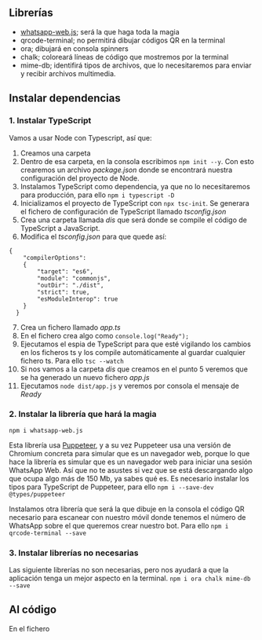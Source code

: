 ## Librerías

* [whatsapp-web.js](https://waguide.pedroslopez.me/); será la que haga toda la magia
* qrcode-terminal; no permitirá dibujar códigos QR en la terminal
* ora; dibujará en consola spinners
* chalk; coloreará líneas de código que mostremos por la terminal
* mime-db; identifirá tipos de archivos, que lo necesitaremos para enviar y recibir archivos multimedia.


## Instalar dependencias
### 1. Instalar TypeScript
Vamos a usar Node con Typescript, así que:
1. Creamos una carpeta
2. Dentro de esa carpeta, en la consola escribimos ```npm init --y```. Con esto crearemos un archivo _package.json_ donde se encontrará nuestra configuración del proyecto de Node.
3. Instalamos TypeScript como dependencia, ya que no lo necesitaremos para producción, para ello ```npm i typescript -D```
4. Inicializamos el proyecto de TypeScript con ```npx tsc-init```. Se generara el fichero de configuración de TypeScript llamado _tsconfig.json_
5. Crea una carpeta llamada _dis_ que será donde se compile el código de TypeScript a JavaScript.
6. Modifica el _tsconfig.json_ para que quede así:
```
{
    "compilerOptions": 
    {
        "target": "es6",
        "module": "commonjs",
        "outDir": "./dist",
        "strict": true,
        "esModuleInterop": true
    }
  }
```
7. Crea un fichero llamado _app.ts_
8. En el fichero crea algo como ```console.log("Ready");```
9. Ejecutamos el espia de TypeScript para que esté vigilando los cambios en los ficheros ts y los compile automáticamente al guardar cualquier fichero ts. Para ello ```tsc --watch```
10. Si nos vamos a la carpeta _dis_ que creamos en el punto 5 veremos que se ha generado un nuevo fichero _app.js_
11. Ejecutamos ```node dist/app.js``` y veremos por consola el mensaje de _Ready_
### 2. Instalar la librería que hará la magia
```
npm i whatsapp-web.js
```
Esta librería usa [Puppeteer](https://developers.google.com/web/tools/puppeteer), y a su vez Puppeteer usa una versión de Chromium concreta para simular que es un navegador web, porque lo que hace la librería es simular que es un navegador web para iniciar una sesión WhatsApp Web.
Así que no te asustes si vez que se está descargando algo que ocupa algo más de 150 Mb, ya sabes qué es.
Es necesario instalar los tipos para TypeScript de Puppeteer, para ello ```npm i --save-dev @types/puppeteer```

Instalamos otra librería que será la que dibuje en la consola el código QR necesario para escanear con nuestro móvil donde tenemos el número de WhatsApp sobre el que queremos crear nuestro bot. Para ello ```npm i qrcode-terminal --save```

### 3. Instalar librerías no necesarias
Las siguiente librerías no son necesarias, pero nos ayudará a que la aplicación tenga un mejor aspecto en la terminal.
```npm i ora chalk mime-db --save```

## Al código
En el fichero 